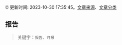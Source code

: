 :alarm_clock: 更新时间: 2023-10-30 17:35:45。[文章来源](/README.md)、[文章分类](/TAGS.md)

## 报告


> 关键字：`报告`、`月报`



